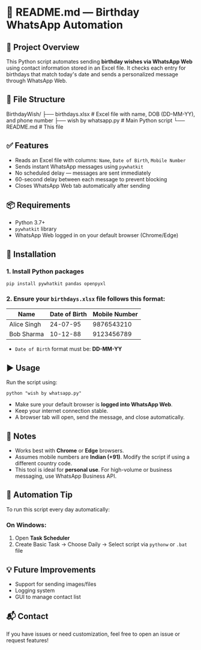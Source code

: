# 📄 README.md — Birthday WhatsApp Automation

## 🎯 Project Overview

This Python script automates sending **birthday wishes via WhatsApp Web** using contact information stored in an Excel file. It checks each entry for birthdays that match today's date and sends a personalized message through WhatsApp Web.

## 📁 File Structure

BirthdayWish/
├── birthdays.xlsx        # Excel file with name, DOB (DD-MM-YY), and phone number
├── wish by whatsapp.py   # Main Python script
└── README.md             # This file

## ✅ Features

- Reads an Excel file with columns: `Name`, `Date of Birth`, `Mobile Number`
- Sends instant WhatsApp messages using `pywhatkit`
- No scheduled delay — messages are sent immediately
- 60-second delay between each message to prevent blocking
- Closes WhatsApp Web tab automatically after sending

## 📦 Requirements

- Python 3.7+
- `pywhatkit` library
- WhatsApp Web logged in on your default browser (Chrome/Edge)

## 🔧 Installation

### 1. Install Python packages

    pip install pywhatkit pandas openpyxl

### 2. Ensure your `birthdays.xlsx` file follows this format:

| Name         | Date of Birth | Mobile Number |
|--------------|----------------|----------------|
| Alice Singh  | 24-07-95       | 9876543210     |
| Bob Sharma   | 10-12-88       | 9123456789     |

- `Date of Birth` format must be: **DD-MM-YY**

## ▶️ Usage

Run the script using:

    python "wish by whatsapp.py"

- Make sure your default browser is **logged into WhatsApp Web**.
- Keep your internet connection stable.
- A browser tab will open, send the message, and close automatically.

## 📝 Notes

- Works best with **Chrome** or **Edge** browsers.
- Assumes mobile numbers are **Indian (+91)**. Modify the script if using a different country code.
- This tool is ideal for **personal use**. For high-volume or business messaging, use WhatsApp Business API.

## 📅 Automation Tip

To run this script every day automatically:

### On Windows:
1. Open **Task Scheduler**
2. Create Basic Task → Choose Daily → Select script via `pythonw` or `.bat` file

## 💡 Future Improvements

- Support for sending images/files
- Logging system
- GUI to manage contact list

## 📬 Contact

If you have issues or need customization, feel free to open an issue or request features!
